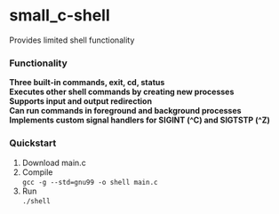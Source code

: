 # small_c-shell
Provides limited shell functionality  
### Functionality
**Three built-in commands, exit, cd, status  
Executes other shell commands by creating new processes  
Supports input and output redirection  
Can run commands in foreground and background processes  
Implements custom signal handlers for SIGINT (^C) and SIGTSTP (^Z)**

### Quickstart
1. Download main.c
2. Compile  
`gcc -g --std=gnu99 -o shell main.c`
3. Run  
`./shell`
